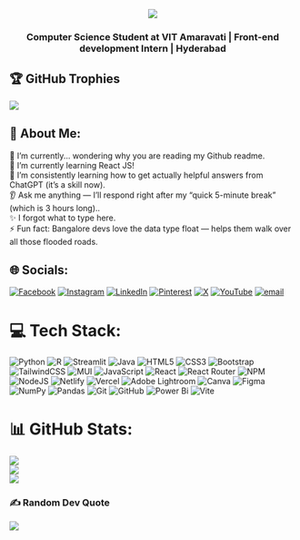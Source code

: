 <p align="center">
  <img src="https://readme-typing-svg.demolab.com?font=Fira+Code&weight=500&size=30&duration=4000&pause=1000&color=00F7EE&center=true&vCenter=true&width=1000&lines=Hey!+I+am+Ravi+Ashray!;A+passionate+full-stack+developer+from+Hyderabad.;ReactJS+%26+Tailwind+Enthusiast" />
</p>


<h3 align="center">Computer Science Student at VIT Amaravati | Front-end development Intern | Hyderabad</h3>

## 🏆 GitHub Trophies
![](https://github-profile-trophy.vercel.app/?username=RaviAshray15&theme=radical&no-frame=true&no-bg=true&margin-w=4)

## 💫 About Me:
🔭 I’m currently... wondering why you are reading my Github readme.<br>🌱 I’m currently learning React JS!<br>🤔 I’m consistently learning how to get actually helpful answers from ChatGPT (it’s a skill now).<br>👂 Ask me anything — I’ll respond right after my “quick 5-minute break” (which is 3 hours long)..<br>✨ I forgot what to type here.<br>⚡ Fun fact: Bangalore devs love the data type float — helps them walk over all those flooded roads.


## 🌐 Socials:
[![Facebook](https://img.shields.io/badge/Facebook-%231877F2.svg?logo=Facebook&logoColor=white)](https://facebook.com/ashray.namuduru) [![Instagram](https://img.shields.io/badge/Instagram-%23E4405F.svg?logo=Instagram&logoColor=white)](https://instagram.com/raviashray) [![LinkedIn](https://img.shields.io/badge/LinkedIn-%230077B5.svg?logo=linkedin&logoColor=white)](https://linkedin.com/in/raviashray) [![Pinterest](https://img.shields.io/badge/Pinterest-%23E60023.svg?logo=Pinterest&logoColor=white)](https://pinterest.com/raviashray15) [![X](https://img.shields.io/badge/X-black.svg?logo=X&logoColor=white)](https://x.com/raviashray) [![YouTube](https://img.shields.io/badge/YouTube-%23FF0000.svg?logo=YouTube&logoColor=white)](https://youtube.com/@raviashray1431) [![email](https://img.shields.io/badge/Email-D14836?logo=gmail&logoColor=white)](mailto:raviashray15@gmail.com) 

# 💻 Tech Stack:
![Python](https://img.shields.io/badge/python-3670A0?style=for-the-badge&logo=python&logoColor=ffdd54) ![R](https://img.shields.io/badge/r-%23276DC3.svg?style=for-the-badge&logo=r&logoColor=white) ![Streamlit](https://img.shields.io/badge/Streamlit-%23FE4B4B.svg?style=for-the-badge&logo=streamlit&logoColor=white) ![Java](https://img.shields.io/badge/java-%23ED8B00.svg?style=for-the-badge&logo=openjdk&logoColor=white) ![HTML5](https://img.shields.io/badge/html5-%23E34F26.svg?style=for-the-badge&logo=html5&logoColor=white) ![CSS3](https://img.shields.io/badge/css3-%231572B6.svg?style=for-the-badge&logo=css3&logoColor=white) ![Bootstrap](https://img.shields.io/badge/bootstrap-%238511FA.svg?style=for-the-badge&logo=bootstrap&logoColor=white) ![TailwindCSS](https://img.shields.io/badge/tailwindcss-%2338B2AC.svg?style=for-the-badge&logo=tailwind-css&logoColor=white) ![MUI](https://img.shields.io/badge/MUI-%230081CB.svg?style=for-the-badge&logo=mui&logoColor=white) ![JavaScript](https://img.shields.io/badge/javascript-%23323330.svg?style=for-the-badge&logo=javascript&logoColor=%23F7DF1E) ![React](https://img.shields.io/badge/react-%2320232a.svg?style=for-the-badge&logo=react&logoColor=%2361DAFB) ![React Router](https://img.shields.io/badge/React_Router-CA4245?style=for-the-badge&logo=react-router&logoColor=white) ![NPM](https://img.shields.io/badge/NPM-%23CB3837.svg?style=for-the-badge&logo=npm&logoColor=white) ![NodeJS](https://img.shields.io/badge/node.js-6DA55F?style=for-the-badge&logo=node.js&logoColor=white) ![Netlify](https://img.shields.io/badge/netlify-%23000000.svg?style=for-the-badge&logo=netlify&logoColor=#00C7B7) ![Vercel](https://img.shields.io/badge/vercel-%23000000.svg?style=for-the-badge&logo=vercel&logoColor=white) ![Adobe Lightroom](https://img.shields.io/badge/Adobe%20Lightroom-31A8FF.svg?style=for-the-badge&logo=Adobe%20Lightroom&logoColor=white) ![Canva](https://img.shields.io/badge/Canva-%2300C4CC.svg?style=for-the-badge&logo=Canva&logoColor=white) ![Figma](https://img.shields.io/badge/figma-%23F24E1E.svg?style=for-the-badge&logo=figma&logoColor=white) ![NumPy](https://img.shields.io/badge/numpy-%23013243.svg?style=for-the-badge&logo=numpy&logoColor=white) ![Pandas](https://img.shields.io/badge/pandas-%23150458.svg?style=for-the-badge&logo=pandas&logoColor=white) ![Git](https://img.shields.io/badge/git-%23F05033.svg?style=for-the-badge&logo=git&logoColor=white) ![GitHub](https://img.shields.io/badge/github-%23121011.svg?style=for-the-badge&logo=github&logoColor=white) ![Power Bi](https://img.shields.io/badge/power_bi-F2C811?style=for-the-badge&logo=powerbi&logoColor=black) ![Vite](https://img.shields.io/badge/vite-%23646CFF.svg?style=for-the-badge&logo=vite&logoColor=white)
# 📊 GitHub Stats:
![](https://github-readme-stats.vercel.app/api?username=RaviAshray15&theme=one_dark_pro&hide_border=false&include_all_commits=false&count_private=false)<br/>
![](https://nirzak-streak-stats.vercel.app/?user=RaviAshray15&theme=one_dark_pro&hide_border=false)<br/>
![](https://github-readme-stats.vercel.app/api/top-langs/?username=RaviAshray15&theme=one_dark_pro&hide_border=false&include_all_commits=false&count_private=false&layout=compact)

### ✍️ Random Dev Quote
![](https://quotes-github-readme.vercel.app/api?type=horizontal&theme=radical)


